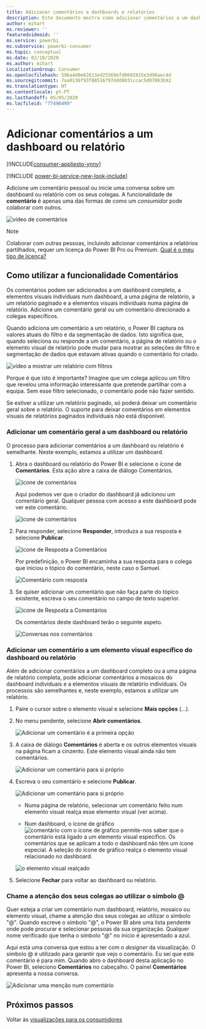 ```yaml
---
title: Adicionar comentários a dashboards e relatórios
description: Este documento mostra como adicionar comentários a um dashboard, relatório ou elemento visual e como utilizar os comentários para ter conversas com os colaboradores.
author: mihart
ms.reviewer: ''
featuredvideoid: ''
ms.service: powerbi
ms.subservice: powerbi-consumer
ms.topic: conceptual
ms.date: 02/18/2020
ms.author: mihart
LocalizationGroup: Consumer
ms.openlocfilehash: 59ba4d0e62613ed25569efd0602815e3d98aec4d
ms.sourcegitcommit: 7aa0136f93f88516f97ddd8031ccac5d07863b92
ms.translationtype: HT
ms.contentlocale: pt-PT
ms.lasthandoff: 05/05/2020
ms.locfileid: "77496499"
---
```

# <a name="add-comments-to-a-dashboard-or-report"></a>Adicionar comentários a um dashboard ou relatório

[!INCLUDE[consumer-appliesto-ynny](../includes/consumer-appliesto-ynny.md)]

[!INCLUDE [power-bi-service-new-look-include](../includes/power-bi-service-new-look-include.md)]

Adicione um comentário pessoal ou inicie uma conversa sobre um dashboard ou relatório com os seus colegas. A funcionalidade de **comentário** é apenas uma das formas de como um *consumidor* pode colaborar com outros. 

![vídeo de comentários](media/end-user-comment/comment.gif)

> [!NOTE]
> Colaborar com outras pessoas, incluindo adicionar comentários a relatórios partilhados, requer um licença do Power BI Pro ou Premium. [Qual é o meu tipo de licença?](end-user-license.md)

## <a name="how-to-use-the-comments-feature"></a>Como utilizar a funcionalidade Comentários
Os comentários podem ser adicionados a um dashboard completo, a elementos visuais individuais num dashboard, a uma página de relatório, a um relatório paginado e a elementos visuais individuais numa página de relatório. Adicione um comentário geral ou um comentário direcionado a colegas específicos.  

Quando adiciona um comentário a um relatório, o Power BI captura os valores atuais do filtro e da segmentação de dados. Isto significa que, quando seleciona ou responde a um comentário, a página de relatório ou o elemento visual de relatório pode mudar para mostrar as seleções de filtro e segmentação de dados que estavam ativas quando o comentário foi criado.  

![vídeo a mostrar um relatório com filtros](media/end-user-comment/power-bi-comment.gif)

Porque é que isto é importante? Imagine que um colega aplicou um filtro que revelou uma informação interessante que pretende partilhar com a equipa. Sem esse filtro selecionado, o comentário pode não fazer sentido.

Se estiver a utilizar um relatório paginado, só poderá deixar um comentário geral sobre o relatório.  O suporte para deixar comentários em elementos visuais de relatórios paginados individuais não está disponível.

### <a name="add-a-general-comment-to-a-dashboard-or-report"></a>Adicionar um comentário geral a um dashboard ou relatório
O processo para adicionar comentários a um dashboard ou relatório é semelhante.  Neste exemplo, estamos a utilizar um dashboard. 

1. Abra o dashboard ou relatório do Power BI e selecione o ícone de **Comentários**. Esta ação abre a caixa de diálogo Comentários.

    ![ícone de comentários](media/end-user-comment/power-bi-comment-menu.png)

    Aqui podemos ver que o criador do dashboard já adicionou um comentário geral.  Qualquer pessoa com acesso a este dashboard pode ver este comentário.

    ![ícone de comentários](media/end-user-comment/power-bi-first-comments.png)

2. Para responder, selecione **Responder**, introduza a sua resposta e selecione **Publicar**.  

    ![ícone de Resposta a Comentários](media/end-user-comment/power-bi-comment-reply.png)

    Por predefinição, o Power BI encaminha a sua resposta para o colega que iniciou o tópico do comentário, neste caso o Samuel. 

    ![Comentário com resposta](media/end-user-comment/power-bi-respond.png)

 3. Se quiser adicionar um comentário que não faça parte do tópico existente, escreva o seu comentário no campo de texto superior.

    ![ícone de Resposta a Comentários](media/end-user-comment/power-bi-new-comments.png)

    Os comentários deste dashboard terão o seguinte aspeto.

    ![Conversas nos comentários](media/end-user-comment/power-bi-conversation.png)

### <a name="add-a-comment-to-a-specific-dashboard-or-report-visual"></a>Adicionar um comentário a um elemento visual específico do dashboard ou relatório
Além de adicionar comentários a um dashboard completo ou a uma página de relatório completa, pode adicionar comentários a mosaicos do dashboard individuais e a elementos visuais de relatório individuais. Os processos são semelhantes e, neste exemplo, estamos a utilizar um relatório.

1. Paire o cursor sobre o elemento visual e selecione **Mais opções** (...).    
2. No menu pendente, selecione **Abrir comentários**.

    ![Adicionar um comentário é a primeira opção](media/end-user-comment/power-bi-report-comment.png)  

3.  A caixa de diálogo **Comentários** é aberta e os outros elementos visuais na página ficam a cinzento. Este elemento visual ainda não tem comentários. 

    ![Adicionar um comentário para si próprio](media/end-user-comment/power-bi-comment-column.png)  

4. Escreva o seu comentário e selecione **Publicar**.

    ![Adicionar um comentário para si próprio](media/end-user-comment/power-bi-comment-logistics.png)  

    - Numa página de relatório, selecionar um comentário feito num elemento visual realça esse elemento visual (ver acima).

    - Num dashboard, o ícone de gráfico ![comentário com o ícone de gráfico](media/end-user-comment/power-bi-comment-chart-icon.png) permite-nos saber que o comentário está ligado a um elemento visual específico. Os comentários que se aplicam a todo o dashboard não têm um ícone especial. A seleção do ícone de gráfico realça o elemento visual relacionado no dashboard.
    

    ![o elemento visual realçado](media/end-user-comment/power-bi-highlight.png)

5. Selecione **Fechar** para voltar ao dashboard ou relatório.

### <a name="get-your-colleagues-attention-by-using-the--sign"></a>Chame a atenção dos seus colegas ao utilizar o símbolo @
Quer esteja a criar um comentário num dashboard, relatório, mosaico ou elemento visual, chame a atenção dos seus colegas ao utilizar o símbolo "\@".  Quando escreve o símbolo "\@", o Power BI abre uma lista pendente onde pode procurar e selecionar pessoas da sua organização. Qualquer nome verificado que tenha o símbolo "\@" no início é apresentado a azul. 

Aqui está uma conversa que estou a ter com o *designer* da visualização. O símbolo @ é utilizado para garantir que vejo o comentário. Eu sei que este comentário é para mim. Quando abro o dashboard desta aplicação no Power BI, seleciono **Comentários** no cabeçalho. O painel **Comentários** apresenta a nossa conversa.

![Adicionar uma menção num comentário](media/end-user-comment/power-bi-comment-convo.png)  



## <a name="next-steps"></a>Próximos passos
Voltar às [visualizações para os consumidores](end-user-visualizations.md)    
<!--[Select a visualization to open a report](end-user-open-report.md)-->
